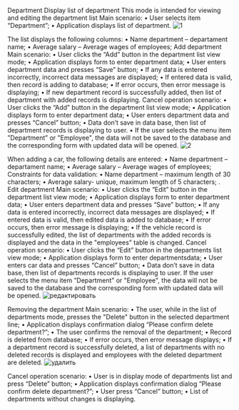  Department
 Display list of department
 This mode is intended for viewing and editing the department list 
Main scenario: 
• User selects item “Department”; 
• Application displays list of department. 
![1](https://user-images.githubusercontent.com/65542353/127387862-ace08915-3504-4c30-b775-319e18a02409.png)

The list displays the following columns: 
• Name department – departament name; 
• Average salary – Average wages of employees; 
Add department
Main scenario: 
• User clicks the “Add” button in the department list view mode; 
• Application displays form to enter department data; 
• User enters department data and presses “Save” button;
 • If any data is entered incorrectly, incorrect data messages are displayed; 
• If entered data is valid, then record is adding to database; 
• If error occurs, then error message is displaying; 
• If new department record is successfully added, then list of department with added records is displaying. 
Cancel operation scenario: 
• User clicks the “Add” button in the department list view mode;
 • Application displays form to enter department data; 
• User enters department data and presses “Cancel” button;
• Data don’t save in data base, then list of department records is displaying to user. 
• If the user selects the menu item ”Department” or "Employee", the data will not be saved to the database and the corresponding form with updated data will be opened. 
![2](https://user-images.githubusercontent.com/65542353/127388666-6bee0a67-c101-4f5c-a217-d147a66aa396.png)

When adding a car, the following details are entered: 
• Name department – departament name; 
• Average salary – Average wages of employees; 
 Constraints for data validation: 
• Name department – maximum length of 30 characters; 
• Average salary- unique, maximum length of 5 characters; . 
 Edit department
Main scenario: 
• User clicks the “Edit” button in the department list view mode; 
• Application displays form to enter department data;
 • User enters department data and presses “Save” button; 
• If any data is entered incorrectly, incorrect data messages are displayed; 
• If entered data is valid, then edited data is added to database; 
• If error occurs, then error message is displaying; 
• If the vehicle record is successfully edited, the list of departments with the added records is displayed and the data in the "employees" table is changed.
 Cancel operation scenario: 
• User clicks the “Edit” button in the departments list view mode;
 • Application displays form to enter departmentsdata; 
• User enters car data and presses “Cancel” button; 
• Data don’t save in data base, then list of departments records is displaying to user. 
If the user selects the menu item ”Department” or "Employee", the data will not be saved to the database and the corresponding form with updated data will be opened.
![редактировать](https://user-images.githubusercontent.com/65542353/127388771-dee34b02-ea34-49c5-9511-cdb05d5894e1.png)

Removing the department
Main scenario: 
• The user, while in the list of departments mode, presses the "Delete" button in the selected department line; 
• Application displays confirmation dialog “Please confirm delete department?”; 
• The user confirms the removal of the department; 
• Record is deleted from database; 
• If error occurs, then error message displays; 
• If a department record is successfully deleted, a list of departments with no deleted records is displayed and employees with the deleted department are deleted.
![удалить](https://user-images.githubusercontent.com/65542353/127388802-c8d1113f-3bb6-4fa5-b2ad-f5633a0da100.png)

Cancel operation scenario: 
• User is in display mode of departments list and press “Delete” button; 
• Application displays confirmation dialog “Please confirm delete department?”; 
• User press “Cancel” button; 
• List of departments without changes is displaying. 

